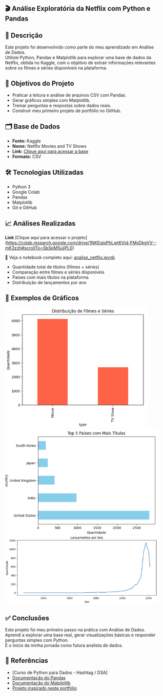 ## 🎬 Análise Exploratória da Netflix com Python e Pandas


## 📌 Descrição

Este projeto foi desenvolvido como parte do meu aprendizado em Análise de Dados.  
Utilizei Python, Pandas e Matplotlib para explorar uma base de dados da Netflix, obtida no Kaggle, com o objetivo de extrair informações relevantes sobre os filmes e séries disponíveis na plataforma.

## 🧠 Objetivos do Projeto

- Praticar a leitura e análise de arquivos CSV com Pandas.  
- Gerar gráficos simples com Matplotlib.  
- Treinar perguntas e respostas sobre dados reais.  
- Construir meu primeiro projeto de portfólio no GitHub.

## 🗂️ Base de Dados

- **Fonte:** Kaggle  
- **Nome:** Netflix Movies and TV Shows  
- **Link:** [Clique aqui para acessar a base](https://www.kaggle.com/datasets/shivamb/netflix-shows)  
- **Formato:** CSV

## 🛠️ Tecnologias Utilizadas

- Python 3  
- Google Colab  
- Pandas  
- Matplotlib  
- Git e GitHub

## 📈 Análises Realizadas

**Link** [Clique aqui para acessar o projeto] (https://colab.research.google.com/drive/1NKEqjpPhLwtKVid-FMsDkgVV--mK3zzh#scrollTo=SbSpM5ujjPL0) 

📂 Veja o notebook completo aqui: [analise_netflix.ipynb](./analise_netflix.ipynb)

- Quantidade total de títulos (filmes + séries)  
- Comparação entre filmes e séries disponíveis  
- Países com mais títulos na plataforma  
- Distribuição de lançamentos por ano

## 📸 Exemplos de Gráficos

![Distribuição de filmes e séries](./grafico1.png)  
![Top 5 países com mais títulos](./grafico2.png)  
![Lançamentos por ano](./grafico3.png)

## ✅ Conclusões

Este projeto foi meu primeiro passo na prática com Análise de Dados.  
Aprendi a explorar uma base real, gerar visualizações básicas e responder perguntas simples com Python.  
É o início da minha jornada como futura analista de dados.

## 🔗 Referências

- [Curso de Python para Dados - Hashtag / DSA]  
- [Documentação do Pandas](https://pandas.pydata.org/)  
- [Documentação do Matplotlib](https://matplotlib.org/)
- [Projeto inspirado neste portfólio](https://github.com/HenriqueWF/Portfolio)


